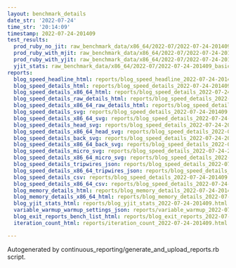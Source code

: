 ```yaml
---
layout: benchmark_details
date_str: '2022-07-24'
time_str: '20:14:09'
timestamp: 2022-07-24-201409
test_results:
  prod_ruby_no_jit: raw_benchmark_data/x86_64/2022-07/2022-07-24-201409_basic_benchmark_prod_ruby_no_jit.json
  prod_ruby_with_mjit: raw_benchmark_data/x86_64/2022-07/2022-07-24-201409_basic_benchmark_prod_ruby_with_mjit.json
  prod_ruby_with_yjit: raw_benchmark_data/x86_64/2022-07/2022-07-24-201409_basic_benchmark_prod_ruby_with_yjit.json
  yjit_stats: raw_benchmark_data/x86_64/2022-07/2022-07-24-201409_basic_benchmark_yjit_stats.json
reports:
  blog_speed_headline_html: reports/blog_speed_headline_2022-07-24-201409.html
  blog_speed_details_html: reports/blog_speed_details_2022-07-24-201409.html
  blog_speed_details_x86_64_html: reports/blog_speed_details_2022-07-24-201409.x86_64.html
  blog_speed_details_raw_details_html: reports/blog_speed_details_2022-07-24-201409.raw_details.html
  blog_speed_details_x86_64_raw_details_html: reports/blog_speed_details_2022-07-24-201409.x86_64.raw_details.html
  blog_speed_details_svg: reports/blog_speed_details_2022-07-24-201409.svg
  blog_speed_details_x86_64_svg: reports/blog_speed_details_2022-07-24-201409.x86_64.svg
  blog_speed_details_head_svg: reports/blog_speed_details_2022-07-24-201409.head.svg
  blog_speed_details_x86_64_head_svg: reports/blog_speed_details_2022-07-24-201409.x86_64.head.svg
  blog_speed_details_back_svg: reports/blog_speed_details_2022-07-24-201409.back.svg
  blog_speed_details_x86_64_back_svg: reports/blog_speed_details_2022-07-24-201409.x86_64.back.svg
  blog_speed_details_micro_svg: reports/blog_speed_details_2022-07-24-201409.micro.svg
  blog_speed_details_x86_64_micro_svg: reports/blog_speed_details_2022-07-24-201409.x86_64.micro.svg
  blog_speed_details_tripwires_json: reports/blog_speed_details_2022-07-24-201409.tripwires.json
  blog_speed_details_x86_64_tripwires_json: reports/blog_speed_details_2022-07-24-201409.x86_64.tripwires.json
  blog_speed_details_csv: reports/blog_speed_details_2022-07-24-201409.csv
  blog_speed_details_x86_64_csv: reports/blog_speed_details_2022-07-24-201409.x86_64.csv
  blog_memory_details_html: reports/blog_memory_details_2022-07-24-201409.html
  blog_memory_details_x86_64_html: reports/blog_memory_details_2022-07-24-201409.x86_64.html
  blog_yjit_stats_html: reports/blog_yjit_stats_2022-07-24-201409.html
  variable_warmup_warmup_settings_json: reports/variable_warmup_2022-07-24-201409.warmup_settings.json
  blog_exit_reports_bench_list_html: reports/blog_exit_reports_2022-07-24-201409.bench_list.html
  iteration_count_html: reports/iteration_count_2022-07-24-201409.html

---
```

Autogenerated by continuous_reporting/generate_and_upload_reports.rb script.
